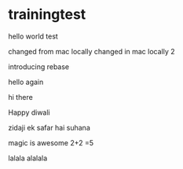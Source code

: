 # trainingtest




hello world test

changed from mac locally
changed in mac locally 2

introducing rebase

hello again

hi there

Happy diwali


zidaji ek safar hai suhana

magic is awesome
2+2 =5

lalala alalala